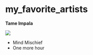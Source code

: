 <h1> my_favorite_artists </h1>


<strong>Tame Impala</strong>

<image src="https://th.bing.com/th/id/OIP.i2xMme5stHMhdVj5UW5CmgHaE7?w=295&h=196&c=7&r=0&o=5&pid=1.7">

<ul>
    <li>Mind Mischief</li>
    <li>One more hour</li>
</ul>



